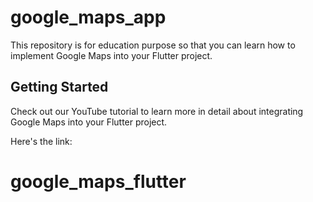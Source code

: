 # google_maps_app
This repository is for education purpose so that you can learn how to implement Google Maps into your Flutter project. 




## Getting Started

Check out our YouTube tutorial to learn more in detail about integrating Google Maps into your Flutter project.

Here's the link: 
# google_maps_flutter
